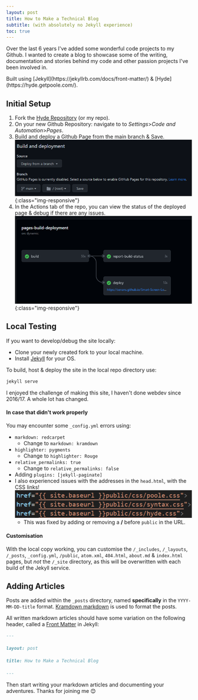 ```yaml
---
layout: post
title: How to Make a Technical Blog
subtitle: (with absolutely no Jekyll experience)
toc: true
---
```


<aside><p>Over the last 6 years I've added some wonderful code projects to my Github. I wanted to create a blog to showcase some of the writing, documentation and stories behind my code and other passion projects I've been involved in.</p></aside>
Built using [Jekyll](https://jekyllrb.com/docs/front-matter/) & [Hyde](https://hyde.getpoole.com/).


## Initial Setup

1. Fork the [Hyde Repository](https://github.com/poole/hyde) (or my repo).
2. On your new Github Repository: navigate to to *Settings*>*Code and Automation*>*Pages*.
3. Build and deploy a Github Page from the main branch & Save. ![Build-deploy](/public/Tech-Blog=Build-deploy.png){:class="img-responsive"}
4. In the Actions tab of the repo, you can view the status of the deployed page & debug if there are any issues. ![Actions-Deploy](/public/Tech-Blog=Actions-deploy.png){:class="img-responsive"}

## Local Testing

If you want to develop/debug the site locally: 
- Clone your newly created fork to your local machine. 
- Install [Jekyll](https://jekyllrb.com/docs/installation/#guides) for your OS.

To build, host & deploy the site in the local repo directory use: 
~~~ cmd
jekyll serve
~~~
<aside><p>I enjoyed the challenge of making this site, I haven't done webdev since 2016/17. A whole lot has changed. </p></aside>

#### In case that didn't work properly
You may encounter some `_config.yml` errors using:
- `markdown: redcarpet`
	- Change to `markdown: kramdown`
- `highlighter: pygments`
	- Change to `highlighter: Rouge`
- `relative_permalinks: true`
	- Change to `relative_permalinks: false`
- Adding `plugins: [jekyll-paginate]`
- I also experienced issues with the addresses in the `head.html`, with the CSS links!![URLs](/public/Tech-Blog=URLs.png)
	- This was fixed by adding or removing a **/** before `public` in the URL.

#### Customisation
With the local copy working, you can customise the `/_includes`, `/_layouts`, `/_posts`, `_config.yml`, `/public`, `atom.xml`, `404.html`, `about.md` & `index.html` pages, but *not* the `/_site` directory, as this will be overwritten with each build of the Jekyll service.
## Adding Articles

Posts are added within the `_posts` directory, named **specifically** in the `YYYY-MM-DD-title` format.
[Kramdown markdown](https://kramdown.gettalong.org/syntax.html) is used to format the posts.

All written markdown articles should have some variation on the following header, called a [Front Matter](https://jekyllrb.com/docs/front-matter/) in Jekyll:
~~~ markdown
---

layout: post

title: How to Make a Technical Blog

---
~~~
Then start writing your markdown articles and documenting your adventures.
Thanks for joining me 😊